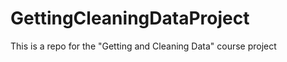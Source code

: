 GettingCleaningDataProject
==========================

This is a repo for the "Getting and Cleaning Data" course project
